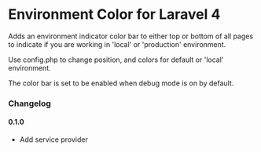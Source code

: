 # Environment Color for Laravel 4

Adds an environment indicator color bar to either top or bottom of all pages to indicate 
if you are working in 'local' or 'production' environment. 
 
Use config.php to change position, and colors for default or 'local' environment. 

The color bar is set to be enabled when debug mode is on by default.

### Changelog

#### 0.1.0

- Add service provider
